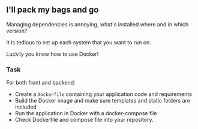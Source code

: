 ## I'll pack my bags and go

Managing dependencies is annoying, what's installed where and in which version?

It is tedious to set up each system that you want to run on.

Luckily you know how to use Docker!

### Task

For both front and backend:

- Create a `Dockerfile` containing your application code and requirements
- Build the Docker image and make sure templates and static folders are included
- Run the application in Docker with a docker-compose file
- Check Dockerfile and compose file into your repository.
